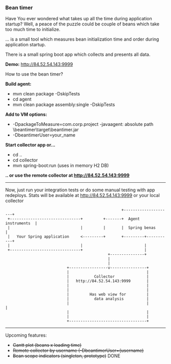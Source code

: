 <h3>Bean timer</h3>

Have You ever wondered what takes up all the time during application startup? Well, a peace of the puzzle could be couple of beans which take too much time to initialize. 

... is a small tool which measures bean initialization time and order during application startup. 

There is a small spring boot app which collects and presents all data. 


**Demo:**
http://84.52.54.143:9999

How to use the bean timer?


**Build agent:**

* mvn clean package -DskipTests
* cd agent 
* mvn clean package assembly:single -DskipTests

**Add to VM options:**
 * -DpackageToMeasure=com.corp.project -javaagent: absolute path \beantimer\target\beantimer.jar
 * -DbeantimerUser=your_name

**Start collector app or...**
* cd ..
* cd collector
* mvn spring-boot:run (uses in memory H2 DB)

**.. or use the remote collector at http://84.52.54.143:9999**

-----------------------

Now, just run your integration tests or do some manual testing with app redeploys.
Stats will be available at http://84.52.54.143:9999 or your local collector

                                                       +---------------------+
     +-------------------------------+         +-------+  Agent instruments  |
     |                               |         |       |  Spring benas       |
     |   Your Spring application     <---------+       +---------+-----------+
     |                               |                           |
     +-------------------------------+                           |
                                                 +---------------+
                                                 |
                                                 |
                               +-----------------v----------------+
                               |                                  |
                               |           Collector              |
                               |   http://84.52.54.143:9999       |
                               |                                  |
                               |                                  |
                               |         Has web view for         |
                               |           data analysis          |
                               |                                  |                                 |
                               |                                  |
                               |                                  |
                               +----------------------------------+




------------------------

Upcoming features:
* ~~Gantt plot (beans x loading time)~~
* ~~Remote collector by username (-DbeantimerUser={username)~~
* ~~Bean scope indicators (singleton, prototype)~~ DONE
